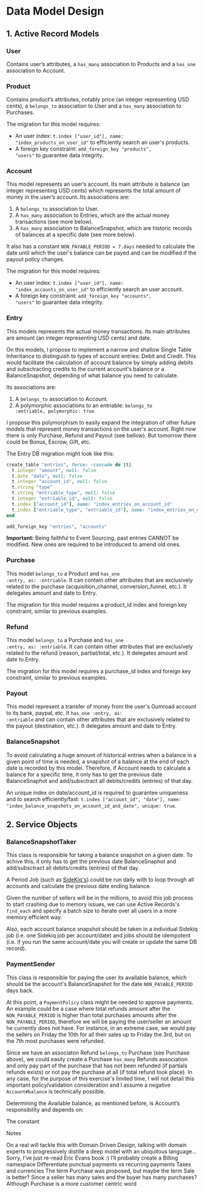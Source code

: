 # Data Model Design


## 1. Active Record Models

### User

Contains user’s attributes, a <code>has_many</code> association to Products and a <code>has_one</code> association to Account.

### Product

Contains product’s attributes, notably price (an integer representing USD cents), a <code>belongs_to</code> association to User and a <code>has_many</code> association to Purchases.

The migration for this model requires:

- An user index: <code>t.index ["user_id"], name: "index_products_on_user_id"</code> to efficiently search an user's products.
- A foreign key constraint: <code>add_foreign_key "products", "users"</code> to guarantee data integrity.

### Account

This model represents an user’s account. Its main attribute is balance (an integer representing USD cents) which represents the total amount of money in the user’s account. Its associations are:

1. A <code>belongs_to</code> association to User.
2. A <code>has_many</code> association to Entries, which are the actual money transactions (see more below).
3. A <code>has_many</code> association to BalanceSnapshot, which are historic records of balances at a specific date (see more below).

It also has a constant <code>NON_PAYABLE_PERIOD = 7.days</code> needed to calculate the date until which the user's balance can be payed and can be modified if the payout policy changes.

The migration for this model requires:

- An user index: <code>t.index ["user_id"], name: "index_accounts_on_user_id"</code> to efficiently search an user account.
- A foreign key constraint: <code>add_foreign_key "accounts", "users"</code> to guarantee data integrity.

### Entry

This models represents the actual money transactions. Its main attributes are amount (an integer representing USD cents) and date.

On this models, I propose to implement a narrow and shallow Single Table Inheritance to distinguish to types of account entries: Debit and Credit. This would facilitate the calculation of account balance by simply adding debits and subsctracting credits to the current account's balance or a BalanceSnapshot, depending of what balance you need to calculate.

Its associations are:

1. A <code>belongs_to</code> association to Account.
2. A polymorphic associations to an entriable: <code>belongs_to :entriable, polymorphic: true</code>

I propose this polymorphism to easily expand the integration of other future models that represent money transactions on the user's account. Right now there is only Purchase, Refund and Payout (see bellow). But tomorrow there could be Bonus, Escrow, Gift, etc.

The Entry DB migration might look like this:

```ruby
create_table "entries", force: :cascade do |t|
  t.integer "amount", null: false
  t.date "date", null: false
  t.integer "account_id", null: false
  t.string "type"
  t.string "entriable_type", null: false
  t.integer "entriable_id", null: false
  t.index ["account_id"], name: "index_entries_on_account_id"
  t.index ["entriable_type", "entriable_id"], name: "index_entries_on_entriable"
end

add_foreign_key "entries", "accounts"
```

**Important:** Being faithful to Event Sourcing, past entries CANNOT be modified. New ones are required to be introduced to amend old ones.

### Purchase

This model <code>belongs_to</code> a Product and <code>has_one :entry, as: :entriable</code>. It can contain other attributes that are exclusively related to the purchase (acquisition_channel, conversion_funnel, etc.). It delegates amount and date to Entry.

The migration for this model requires a product_id index and foreign key constraint, similar to previous examples.

### Refund

This model <code>belongs_to</code> a Purchase and <code>has_one :entry, as: :entriable</code>. It can contain other attributes that are exclusively related to the refund (reason, partial/total, etc.). It delegates amount and date to Entry.

The migration for this model requires a purchase_id index and foreign key constraint, similar to previous examples.

### Payout

This model represent a transfer of money from the user's Gumroad account to its bank, paypal, etc. It <code>has_one :entry, as: :entriable</code> and can contain other attributes that are exclusively related to the payout (destination, etc.). It delegates amount and date to Entry.

### BalanceSnapshot

To avoid calculating a huge amount of historical entries when a balance in a given point of time is needed, a snapshot of a balance at the end of each date is recorded by this model. Therefore, if Account needs to calculate a balance for a specific time, it only has to get the previous date BalanceSnaphot and add/subsctract all debits/credits (entries) of that day.

An unique index on date/account_id is required to guarantee uniqueness and to search efficiently/fast: `t.index ["account_id", "date"], name: "index_balance_snapshots_on_account_id_and_date", unique: true`.



## 2. Service Objects

### BalanceSnapshotTaker

This class is responsible for taking a balance snapshot on a given date. To achive this, it only has to get the previous date BalanceSnaphot and add/subsctract all debits/credits (entries) of that day.

A Period Job (such as [SideKiq's](https://github.com/mperham/sidekiq/wiki/Ent-Periodic-Jobs)) could be run daily with to loop through all accounts and calculate the previous date ending balance.

Given the number of sellers will be in the millions, to avoid this job process to start crashing due to memory issues, we can use Active Records's `find_each` and specify a batch size to iterate over all users in a more memory efficient way.

Also, each account balance snapshot should be taken in a individual Sidekiq job (i.e. one Sidekiq job per account/date) and jobs should be idempotent (i.e. if you run the same account/date you will create or update the same DB record).

### PaymentSender

This class is responsible for paying the user its available balance, which should be the account's BalanceSnapshot for the date `NON_PAYABLE_PERIOD` days back.

At this point, a `PaymentPolicy` class might be needed to approve payments. An example could be a case where total refunds amount after the `NON_PAYABLE_PERIOD` is higher than total purchases amounts after the `NON_PAYABLE_PERIOD`, therefore we will be paying the user/seller an amount he currently does not have. For instance, in an extreme case, we would pay the sellers on Friday the 10th for all their sales up to Friday the 3rd, but on the 7th most purchases were refunded.

Since we have an associaton Refund `belongs_to` Purchase (see Purchase above), we could easily create a Purchase `has_many` Refunds association and only pay part of the purchase that has not been refunded (if partials refunds exists) or not pay the purchase at all (if total refund took place). In any case, for the purpose of this exercise's limited time, I will not detail this important policy/validation consideration and I assume a negative `Account#balance` is technically possible. 

Determining the Available balance, as mentioned before, is Account’s responsibility and depends on:

The constant 


Notes

On a real will tackle this with Domain Driven Design, talking with domain experts to progressively distille a deep model with an ubiquitous language… Sorry, I’ve just re-read Eric Evans book :)
I’ll probably create a Billing namespace
Differentiate punctual payments vs recurring payments
Taxes and currencies
The term Purchase was proposed, but maybe the term Sale is better? Since a seller has many sales and the buyer has many purchases? Although Purchase is a more customer centric word



